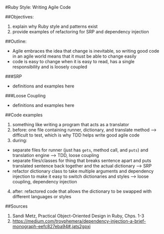#Ruby Style: Writing Agile Code

##Objectives:
1. explain why Ruby style and patterns exist
2. provide examples of refactoring for SRP and dependency injection

##Outline:
- Agile embraces the idea that change is inevitable, so writing good code in an agile world means that it must be able to change easily
- code is easy to change when it is easy to read, has a single responsibility and is loosely coupled

###SRP
- definitions and examples here

###Loose Coupling
- definitions and examples here

##Code examples
1. something like writing a program that acts as a translator
2. before: one file containing runner, dictionary, and translate method --> difficult to test, which is why TDD helps write good agile code
3. during:
  * separate files for runner (just has `gets`, method call, and `puts`) and translation engine --> TDD, loose coupling
  * separate files/classes for thing that breaks sentence apart and puts translated sentence back together and the actual dictionary --> SRP
  * refactor dictionary class to take multiple arguments and dependency injection to make it easy to switch dictionaries and styles --> loose coupling, dependency injection
4. after: refactored code that allows the dictionary to be swapped with different languages or styles

##Sources
1. Sandi Metz, Practical Object-Oriented Design in Ruby, Chps. 1-3
2. https://medium.com/troyphemera/dependency-injection-a-brief-monograph-eefc827eba94#.jats2gpxi
